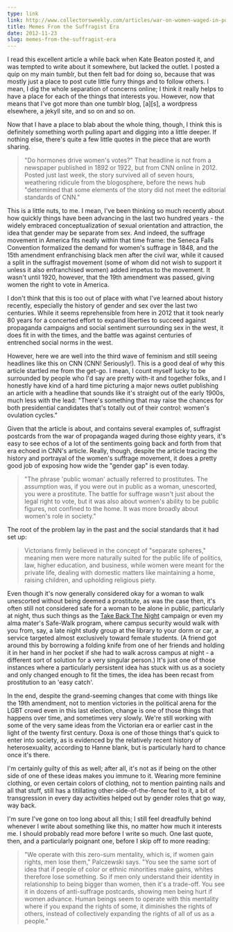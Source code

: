 ```yaml
---
type: link
link: http://www.collectorsweekly.com/articles/war-on-women-waged-in-postcards-memes-from-the-suffragist-era/
title: Memes From the Suffragist Era
date: 2012-11-23
slug: memes-from-the-suffragist-era
---
```


I read this excellent article a while back when Kate Beaton posted it, and was tempted to write about it somewhere, but lacked the outlet.  I posted a quip on my main tumblr, but then felt bad for doing so, because that was mostly just a place to post cute little furry things and to follow others.  I mean, I dig the whole separation of concerns online; I think it really helps to have a place for each of the things that interests you.  However, now that means that I've got more than one tumblr blog, \[a\]\[s\], a wordpress elsewhere, a jekyll site, and so on and so on.

Now that I have a place to blab about the whole thing, though, I think this is definitely something worth pulling apart and digging into a little deeper.  If nothing else, there's quite a few little quotes in the piece that are worth sharing.

> "Do hormones drive women's votes?" That headline is not from a newspaper published in 1892 or 1922, but from CNN online in 2012. Posted just last week, the story survived all of seven hours, weathering ridicule from the blogosphere, before the news hub "determined that some elements of the story did not meet the editorial standards of CNN."

This is a little nuts, to me.  I mean, I've been thinking so much recently about how quickly things have been advancing in the last two hundred years - the widely embraced conceptualization of sexual orientation and attraction, the idea that gender may be separate from sex.  And indeed, the suffrage movement in America fits neatly within that time frame: the Seneca Falls Convention formalized the demand for women's suffrage in 1848, and the 15th amendment enfranchising black men after the civil war, while it caused a split in the suffragist movement (some of whom did not wish to support it unless it also enfranchised women) added impetus to the movement.  It wasn't until 1920, however, that the 19th amendment was passed, giving women the right to vote in America.

I don't think that this is too out of place with what I've learned about history recently, especially the history of gender and sex over the last two centuries.  While it seems reprehensible from here in 2012 that it took nearly 80 years for a concerted effort to expand liberties to succeed against propaganda campaigns and social sentiment surrounding sex in the west, it does fit in with the times, and the battle was against centuries of entrenched social norms in the west.

However, here we are well into the third wave of feminism and still seeing headlines like this on CNN (CNN!  Seriously!).  This is a good deal of why this article startled me from the get-go.  I mean, I count myself lucky to be surrounded by people who I'd say are pretty with-it and together folks, and I honestly have kind of a hard time picturing a major news outlet publishing an article with a headline that sounds like it's straight out of the early 1900s, much less with the lead: "There's something that may raise the chances for both presidential candidates that's totally out of their control: women's ovulation cycles."

Given that the article is about, and contains several examples of, suffragist postcards from the war of propaganda waged during those eighty years, it's easy to see echos of a lot of the sentiments going back and forth from that era echoed in CNN's article.  Really, though, despite the article tracing the history and portrayal of the women's suffrage movement, it does a pretty good job of exposing how wide the "gender gap" is even today.

> "The phrase 'public woman' actually referred to prostitutes. The assumption was, if you were out in public as a woman, unescorted, you were a prostitute. The battle for suffrage wasn't just about the legal right to vote, but it was also about women's ability to be public figures, not confined to the home. It was more broadly about women's role in society."

The root of the problem lay in the past and the social standards that it had set up:

> Victorians firmly believed in the concept of "separate spheres," meaning men were more naturally suited for the public life of politics, law, higher education, and business, while women were meant for the private life, dealing with domestic matters like maintaining a home, raising children, and upholding religious piety.

Even though it's now generally considered okay for a woman to walk unescorted without being deemed a prostitute, as was the case then, it's often still not considered safe for a woman to be alone in public, particularly at night, thus such things as the [Take Back The Night](http://www.takebackthenight.org/) campaign or even my alma mater's Safe-Walk program, where campus security would walk with you from, say, a late night study group at the library to your dorm or car, a service targeted almost exclusively toward female students.  (A friend got around this by borrowing a folding knife from one of her friends and holding it in her hand in her pocket if she had to walk across campus at night - a different sort of solution for a very singular person.)  It's just one of those instances where a particularly persistent idea has stuck with us as a society and only changed enough to fit the times, the idea has been recast from prostitution to an 'easy catch'.

In the end, despite the grand-seeming changes that come with things like the 19th amendment, not to mention victories in the political arena for the LGBT crowd even in this last election, change is one of those things that happens over time, and sometimes very slowly.  We're still working with some of the very same ideas from the Victorian era or earlier cast in the light of the twenty first century.  Doxa is one of those things that's quick to enter into society, as is evidenced by the relatively recent history of heterosexuality, according to Hanne blank, but is particularly hard to chance once it's there.  

I'm certainly guilty of this as well; after all, it's not as if being on the other side of one of these ideas makes you immune to it.  Wearing more feminine clothing, or even certain colors of clothing, not to mention painting nails and all that stuff, still has a titillating other-side-of-the-fence feel to it, a bit of transgression in every day activities helped out by gender roles that go way, way back.

I'm sure I've gone on too long about all this; I still feel dreadfully behind whenever I write about something like this, no matter how much it interests me.  I should probably read more before I write so much.  One last quote, then, and a particularly poignant one, before I skip off to more reading:

> "We operate with this zero-sum mentality, which is, if women gain rights, men lose them," Palczewski says. "You see the same sort of idea that if people of color or ethnic minorities make gains, whites therefore lose something. So if men only understand their identity in relationship to being bigger than women, then it's a trade-off. You see it in dozens of anti-suffrage postcards, showing men being hurt if women advance. Human beings seem to operate with this mentality where if you expand the rights of some, it diminishes the rights of others, instead of collectively expanding the rights of all of us as a people."
